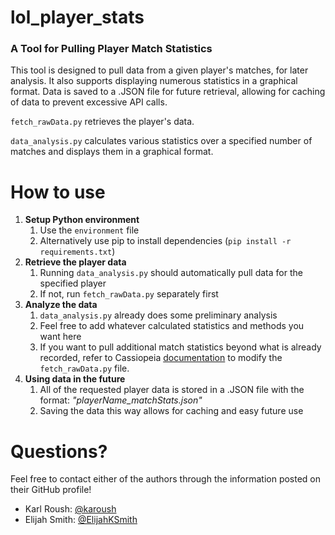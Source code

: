 # lol_player_stats 
### A Tool for Pulling Player Match Statistics
This tool is designed to pull data from a given player's matches, for later analysis. It also supports displaying numerous statistics in a graphical format. Data is saved to a .JSON file for future retrieval, allowing for caching of data to prevent excessive API calls.

```fetch_rawData.py``` retrieves the player's data.

```data_analysis.py``` calculates various statistics over a specified number of matches and displays them in a graphical format.

# How to use
1. **Setup Python environment**
    1. Use the ```environment``` file
    2. Alternatively use pip to install dependencies (```pip install -r requirements.txt```)
1. **Retrieve the player data**
    1. Running ```data_analysis.py``` should automatically pull data for the specified player
    2. If not, run ```fetch_rawData.py``` separately first
2. **Analyze the data**
    1. ```data_analysis.py``` already does some preliminary analysis
	  2. Feel free to add whatever calculated statistics and methods you want here
	  3. If you want to pull additional match statistics beyond what is already recorded, refer to Cassiopeia [documentation](https://readthedocs.org/projects/cassiopeia/downloads/pdf/latest/) to modify the ```fetch_rawData.py``` file.
3. **Using data in the future**
    1. All of the requested player data is stored in a .JSON file with the format: *"playerName_matchStats.json"*
	  2. Saving the data this way allows for caching and easy future use

# Questions?
Feel free to contact either of the authors through the information posted on their GitHub profile!
- Karl Roush: [@karoush](https://github.com/karoush)
- Elijah Smith: [@ElijahKSmith](https://github.com/ElijahKSmith)
